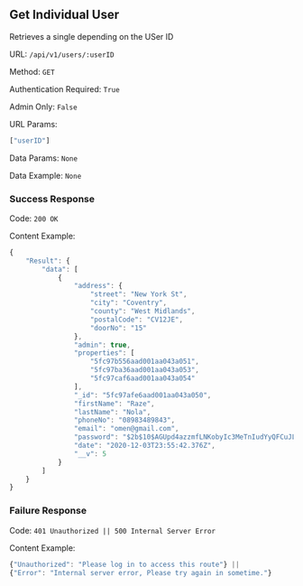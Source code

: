 ## Get Individual User

Retrieves a single depending on the USer ID

URL: `/api/v1/users/:userID`

Method: `GET`

Authentication Required: `True`

Admin Only: `False`

URL Params: 
``` javascript
["userID"]
```

Data Params: `None`

Data Example: `None`

### Success Response

Code: `200 OK`

Content Example:
```javascript
{
    "Result": {
        "data": [
            {
                "address": {
                    "street": "New York St",
                    "city": "Coventry",
                    "county": "West Midlands",
                    "postalCode": "CV12JE",
                    "doorNo": "15"
                },
                "admin": true,
                "properties": [
                    "5fc97b556aad001aa043a051",
                    "5fc97ba36aad001aa043a053",
                    "5fc97caf6aad001aa043a054"
                ],
                "_id": "5fc97afe6aad001aa043a050",
                "firstName": "Raze",
                "lastName": "Nola",
                "phoneNo": "08983489843",
                "email": "omen@gmail.com",
                "password": "$2b$10$AGUpd4azzmfLNKobyIc3MeTnIudYyQFCuJLQIMzmM3TuYGT3Zu0t.",
                "date": "2020-12-03T23:55:42.376Z",
                "__v": 5
            }
        ]
    }
}
```

### Failure Response

Code: `401 Unauthorized || 500 Internal Server Error`

Content Example:
 ```javascript
 {"Unauthorized": "Please log in to access this route"} || 
 {"Error": "Internal server error, Please try again in sometime."}
 ```
               



